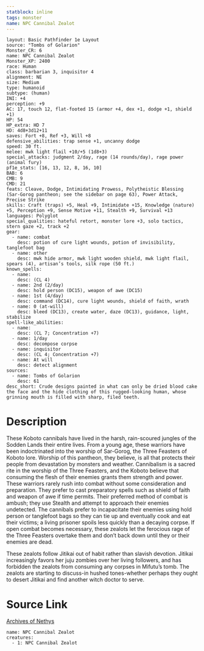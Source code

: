 ```yaml
---
statblock: inline
tags: monster
name: NPC Cannibal Zealot
---
```

```statblock
layout: Basic Pathfinder 1e Layout
source: "Tombs of Golarion"
Monster_CR: 6
name: NPC Cannibal Zealot
Monster_XP: 2400
race: Human
class: barbarian 3, inquisitor 4
alignment: NE
size: Medium
type: humanoid
subtype: (human)
INI: +4
perception: +9
AC: 17, touch 12, flat-footed 15 (armor +4, dex +1, dodge +1, shield +1)
HP: 54
HP_extra: HD 7
HD: 4d8+3d12+11
saves: Fort +8, Ref +3, Will +8
defensive_abilities: trap sense +1, uncanny dodge
speed: 30 ft.
melee: mwk light flail +10/+5 (1d8+3)
special_attacks: judgment 2/day, rage (14 rounds/day), rage power (animal fury)
pf1e_stats: [16, 13, 12, 8, 16, 10]
BAB: 6
CMB: 9
CMD: 21
feats: Cleave, Dodge, Intimidating Prowess, Polytheistic Blessing (Sar-Gorog pantheon; see the sidebar on page 63), Power Attack, Precise Strike
skills: Craft (traps) +5, Heal +9, Intimidate +15, Knowledge (nature) +5, Perception +9, Sense Motive +11, Stealth +9, Survival +13
languages: Polyglot
special_qualities: hateful retort, monster lore +3, solo tactics, stern gaze +2, track +2
gear:
  - name: combat
    desc: potion of cure light wounds, potion of invisibility, tanglefoot bag
  - name: other
    desc: mwk hide armor, mwk light wooden shield, mwk light flail, spears (4), artisan’s tools, silk rope (50 ft.)
known_spells:
  - name:
    desc: (CL 4)
  - name: 2nd (2/day)
    desc: hold person (DC15), weapon of awe (DC15)
  - name: 1st (4/day)
    desc: command (DC14), cure light wounds, shield of faith, wrath
  - name: 0 (at-will)
    desc: bleed (DC13), create water, daze (DC13), guidance, light, stabilize
spell-like_abilities:
  - name:
    desc: (CL 7; Concentration +7)
  - name: 1/day
    desc: decompose corpse
  - name: inquisitor
    desc: (CL 4; Concentration +7)
  - name: At will
    desc: detect alignment
sources:
  - name: Tombs of Golarion
    desc: 61
desc_short: Crude designs painted in what can only be dried blood cake the face and the hide clothing of this rugged-looking human, whose grinning mouth is filled with sharp, filed teeth.
```
# Description
These Koboto cannibals have lived in the harsh, rain-scoured jungles of the Sodden Lands their entire lives. From a young age, these warriors have been indoctrinated into the worship of Sar-Gorog, the Three Feasters of Koboto lore. Worship of this pantheon, they believe, is all that protects their people from devastation by monsters and weather. Cannibalism is a sacred rite in the worship of the Three Feasters, and the Koboto believe that consuming the flesh of their enemies grants them strength and power. These warriors rarely rush into combat without some consideration and preparation. They prefer to cast preparatory spells such as shield of faith and weapon of awe if time permits. Their preferred method of combat is ambush; they use Stealth and attempt to approach their enemies undetected. The cannibals prefer to incapacitate their enemies using hold person or tanglefoot bags so they can tie up and eventually cook and eat their victims; a living prisoner spoils less quickly than a decaying corpse. If open combat becomes necessary, these zealots let the ferocious rage of the Three Feasters overtake them and don’t back down until they or their enemies are dead.

These zealots follow Jitikai out of habit rather than slavish devotion. Jitikai increasingly favors her juju zombies over her living followers, and has forbidden the zealots from consuming any corpses in Mifutu’s tomb. The zealots are starting to discuss-in hushed tones-whether perhaps they ought to desert Jitikai and find another witch doctor to serve.
# Source Link
[Archives of Nethys](https://aonprd.com/NPCDisplay.aspx?ItemName=Cannibal%20Zealot)
```encounter-table
name: NPC Cannibal Zealot
creatures:
  - 1: NPC Cannibal Zealot
```
